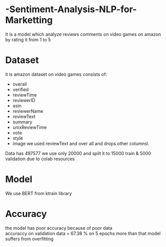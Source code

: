 # -Sentiment-Analysis-NLP-for-Marketting

It is a model which analyze reviews comments on video games on amazon by rating it from 1 to 5

# Dataset
it is amazon dataset on video games consists of:
- overall	
- verified	
- reviewTime	
- reviewerID	
- asin	
- reviewerName	
- reviewText	
- summary	
- unixReviewTime	
- vote	
- style	
- image
we used reviewText and over all and drops other columns\

Data has 497577 we use only 20000 and split it to 15000 train & 5000 validation due to colab resources

# Model
We use BERT from ktrain library 

# Accuracy
the model has poor accuracy because of poor data\
accuraccy on validation data = 67.38 % on 5 epochs more than that model suffers from overfitting
